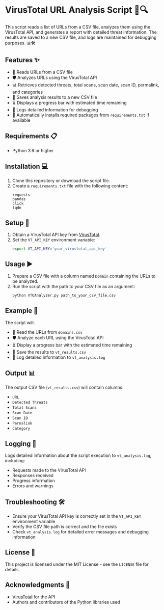 # VirusTotal URL Analysis Script 🚀🔍

This script reads a list of URLs from a CSV file, analyzes them using the VirusTotal API, and generates a report with detailed threat information. The results are saved to a new CSV file, and logs are maintained for debugging purposes. 📊🛠️

## Features ✨

- 📄 Reads URLs from a CSV file
- 🛡️ Analyzes URLs using the VirusTotal API
- 📊 Retrieves detected threats, total scans, scan date, scan ID, permalink, and categories
- 💾 Saves analysis results to a new CSV file
- ⏳ Displays a progress bar with estimated time remaining
- 📝 Logs detailed information for debugging
- 🔧 Automatically installs required packages from `requirements.txt` if available

## Requirements 📋

- Python 3.6 or higher

## Installation 💻

1. Clone this repository or download the script file.
2. Create a `requirements.txt` file with the following content:
    ```
    requests
    pandas
    click
    tqdm
    ```

## Setup 🔧

1. Obtain a VirusTotal API key from [VirusTotal](https://www.virustotal.com/).
2. Set the `VT_API_KEY` environment variable:
    ```bash
    export VT_API_KEY='your_virustotal_api_key'
    ```

## Usage ▶️

1. Prepare a CSV file with a column named `Domain` containing the URLs to be analyzed.
2. Run the script with the path to your CSV file as an argument:
    ```bash
    python VTUAnalyzer.py path_to_your_csv_file.csv
    ```

## Example 🌟

The script will:
- 📄 Read the URLs from `domains.csv`
- 🛡️ Analyze each URL using the VirusTotal API
- ⏳ Display a progress bar with the estimated time remaining
- 💾 Save the results to `vt_results.csv`
- 📝 Log detailed information to `vt_analysis.log`

## Output 📊

The output CSV file (`vt_results.csv`) will contain columns:
- `URL`
- `Detected Threats`
- `Total Scans`
- `Scan Date`
- `Scan ID`
- `Permalink`
- `Category`

## Logging 📝

Logs detailed information about the script execution to `vt_analysis.log`, including:
- Requests made to the VirusTotal API
- Responses received
- Progress information
- Errors and warnings

## Troubleshooting 🛠️

- Ensure your VirusTotal API key is correctly set in the `VT_API_KEY` environment variable
- Verify the CSV file path is correct and the file exists
- Check `vt_analysis.log` for detailed error messages and debugging information

## License 📜

This project is licensed under the MIT License - see the `LICENSE` file for details.

## Acknowledgments 🙏

- [VirusTotal](https://www.virustotal.com/) for the API
- Authors and contributors of the Python libraries used
